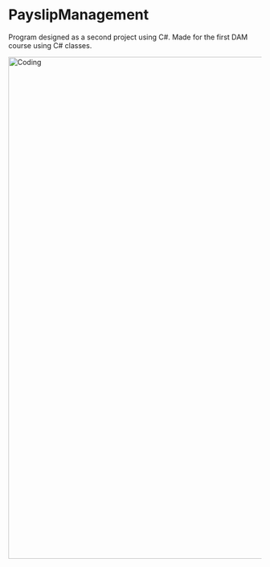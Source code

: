 # PayslipManagement
Program designed as a second project using C#. Made for the first DAM course using C# classes.

<img align="center" alt="Coding" width="1000" src="https://gdm-catalog-fmapi-prod.imgix.net/ProductScreenshot/e76b6dc1-7970-46f0-ac27-629d2d507076.png?auto=format&q=50">
